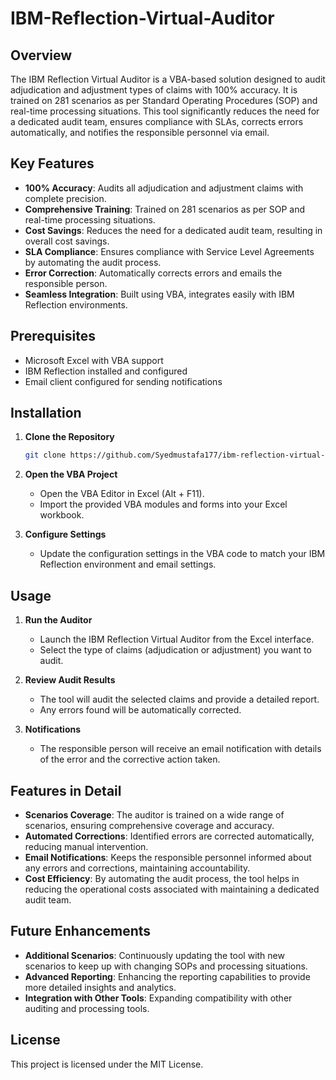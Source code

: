 # IBM-Reflection-Virtual-Auditor

## Overview

The IBM Reflection Virtual Auditor is a VBA-based solution designed to audit adjudication and adjustment types of claims with 100% accuracy. It is trained on 281 scenarios as per Standard Operating Procedures (SOP) and real-time processing situations. This tool significantly reduces the need for a dedicated audit team, ensures compliance with SLAs, corrects errors automatically, and notifies the responsible personnel via email.

## Key Features

- **100% Accuracy**: Audits all adjudication and adjustment claims with complete precision.
- **Comprehensive Training**: Trained on 281 scenarios as per SOP and real-time processing situations.
- **Cost Savings**: Reduces the need for a dedicated audit team, resulting in overall cost savings.
- **SLA Compliance**: Ensures compliance with Service Level Agreements by automating the audit process.
- **Error Correction**: Automatically corrects errors and emails the responsible person.
- **Seamless Integration**: Built using VBA, integrates easily with IBM Reflection environments.

## Prerequisites

- Microsoft Excel with VBA support
- IBM Reflection installed and configured
- Email client configured for sending notifications

## Installation

1. **Clone the Repository**
   ```bash
   git clone https://github.com/Syedmustafa177/ibm-reflection-virtual-auditor.git
   ```
2. **Open the VBA Project**
   - Open the VBA Editor in Excel (Alt + F11).
   - Import the provided VBA modules and forms into your Excel workbook.

3. **Configure Settings**
   - Update the configuration settings in the VBA code to match your IBM Reflection environment and email settings.

## Usage

1. **Run the Auditor**
   - Launch the IBM Reflection Virtual Auditor from the Excel interface.
   - Select the type of claims (adjudication or adjustment) you want to audit.

2. **Review Audit Results**
   - The tool will audit the selected claims and provide a detailed report.
   - Any errors found will be automatically corrected.

3. **Notifications**
   - The responsible person will receive an email notification with details of the error and the corrective action taken.

## Features in Detail

- **Scenarios Coverage**: The auditor is trained on a wide range of scenarios, ensuring comprehensive coverage and accuracy.
- **Automated Corrections**: Identified errors are corrected automatically, reducing manual intervention.
- **Email Notifications**: Keeps the responsible personnel informed about any errors and corrections, maintaining accountability.
- **Cost Efficiency**: By automating the audit process, the tool helps in reducing the operational costs associated with maintaining a dedicated audit team.

## Future Enhancements

- **Additional Scenarios**: Continuously updating the tool with new scenarios to keep up with changing SOPs and processing situations.
- **Advanced Reporting**: Enhancing the reporting capabilities to provide more detailed insights and analytics.
- **Integration with Other Tools**: Expanding compatibility with other auditing and processing tools.

## License

This project is licensed under the MIT License.


